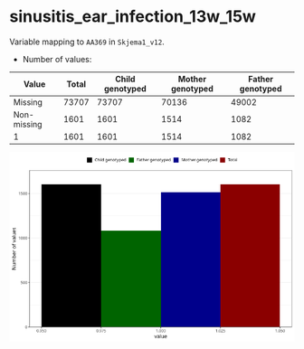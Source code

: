 # sinusitis_ear_infection_13w_15w
Variable mapping to `AA369` in `Skjema1_v12`.
- Number of values:

| Value | Total | Child genotyped | Mother genotyped | Father genotyped |
| ----- | ----- | --------------- | ---------------- | ---------------- |
| Missing | 73707 | 73707 | 70136 | 49002 |
| Non-missing | 1601 | 1601 | 1514 | 1082 |
| 1 | 1601 | 1601 | 1514 | 1082 |



![](sinusitis_ear_infection_13w_15w_n.png)



